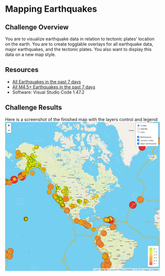 # Mapping Earthquakes

## Challenge Overview
You are to visualize earthquake data in relation to tectonic plates' location on the earth. You are to create togglable overlays for all earthquake data, major earthquakes, and the tectonic plates. You also want to display this data on a new map style.

## Resources
- [All Earthquakes in the past 7 days](https://earthquake.usgs.gov/earthquakes/feed/v1.0/summary/all_week.geojson)
- [All M4.5+ Earthquakes in the past 7 days](https://earthquake.usgs.gov/earthquakes/feed/v1.0/summary/4.5_week.geojson)
- Software: Visual Studio Code 1.47.2

## Challenge Results
Here is a screenshot of the finished map with the layers control and legend:
![Earthquake_Challenge](Earthquake_Challenge/images/earthquake.png)